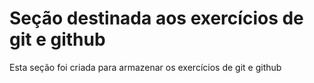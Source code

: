 # Seção destinada aos exercícios de git e github

Esta seção foi criada para armazenar os exercícios de git e github
